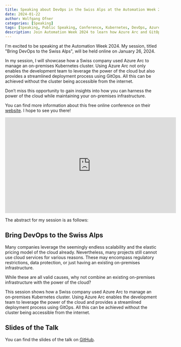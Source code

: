 ```yaml
---
title: Speaking about DevOps in the Swiss Alps at the Automation Week 2024
date: 2024-01-22
author: Wolfgang Ofner
categories: [Speaking]
tags: [Speaking, Public Speaking, Conference, Kubernetes, DevOps, Azure Arc, Azure DevOps]
description: Join Automation Week 2024 to learn how Azure Arc and GitOps can transform your on-premises infrastructure. Register now!
---
```


I'm excited to be speaking at the Automation Week 2024. My session, titled "Bring DevOps to the Swiss Alps", will be held online on January 26, 2024.

In my session, I will showcase how a Swiss company used Azure Arc to manage an on-premises Kubernetes cluster. Using Azure Arc not only enables the development team to leverage the power of the cloud but also provides a streamlined deployment process using GitOps. All this can be achieved without the cluster being accessible from the internet.

Don’t miss this opportunity to gain insights into how you can harness the power of the cloud while maintaining your on-premises infrastructure. 

You can find more information about this free online conference on their <a href="https://www.hiphops.io/automation-week" target="_blank" rel="noopener noreferrer">website</a>.  I hope to see you there!

<iframe width="560" height="315" src="https://www.youtube.com/embed/N7p7sOrwpmY?si=OdZXJC2HSDs0v8zC" title="YouTube video player" frameborder="0" allow="accelerometer; autoplay; clipboard-write; encrypted-media; gyroscope; picture-in-picture; web-share" allowfullscreen></iframe>

The abstract for my session is as follows:

## Bring DevOps to the Swiss Alps

Many companies leverage the seemingly endless scalability and the elastic pricing model of the cloud already. Nevertheless, many projects still cannot use cloud services for various reasons. These may encompass regulatory restrictions, data protection, or just having an existing on-premises infrastructure.   

While these are all valid causes, why not combine an existing on-premises infrastructure with the power of the cloud?  

This session shows how a Swiss company used Azure Arc to manage an on-premises Kubernetes cluster. Using Azure Arc enables the development team to leverage the power of the cloud and provides a streamlined deployment process using GitOps. All this can be achieved without the cluster being accessible from the internet.  

## Slides of the Talk

You can find the slides of the talk on <a href="https://github.com/WolfgangOfner/Presentation/blob/main/2024%20-%20Automation%20Week/Bring%20DevOps%20to%20the%20Swiss%20Clouds.pdf" target="_blank" rel="noopener noreferrer">GitHub</a>.

<!-- ## Watch on Youtube

You can find the recording of the talk on Youtube.

<iframe width="560" height="315" src="https://www.youtube.com/embed/FAtWULN8QgI?si=sCVDohvb_NTVZjIf" title="YouTube video player" frameborder="0" allow="accelerometer; autoplay; clipboard-write; encrypted-media; gyroscope; picture-in-picture; web-share" allowfullscreen></iframe> -->